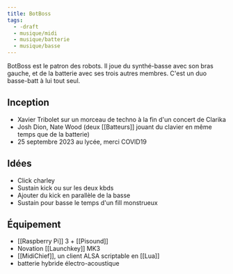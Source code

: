 ```yaml
---
title: BotBoss
tags:
  - -draft
  - musique/midi
  - musique/batterie
  - musique/basse
---
```

BotBoss est le patron des robots. Il joue du synthé-basse avec son bras gauche, et de la batterie avec ses trois autres membres. C'est un duo basse-batt à lui tout seul.

## Inception

- Xavier Tribolet sur un morceau de techno à la fin d'un concert de Clarika
- Josh Dion, Nate Wood (deux [[Batteurs]] jouant du clavier en même temps que de la batterie)
- 25 septembre 2023 au lycée, merci COVID19

## Idées

- Click charley
- Sustain kick ou sur les deux kbds
- Ajouter du kick en parallèle de la basse
- Sustain pour basse le temps d'un fill monstrueux

## Équipement

- [[Raspberry Pi]] 3 + [[Pisound]]
- Novation [[Launchkey]] MK3
- [[MidiChief]], un client ALSA scriptable en [[Lua]]
- batterie hybride électro-acoustique